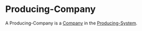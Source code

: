 # Producing-Company

A Producing-Company is a [Company](240000000.md) in the [Producing-System](130000019.md).